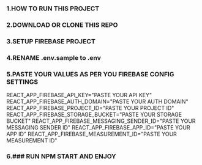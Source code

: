 ### 1.HOW TO RUN THIS PROJECT
### 2.DOWNLOAD OR CLONE THIS REPO
### 3.SETUP FIREBASE PROJECT
### 4.RENAME .env.sample to .env
### 5.PASTE YOUR VALUES AS PER YOU FIREBASE CONFIG SETTINGS

  REACT_APP_FIREBASE_API_KEY="PASTE YOUR API KEY"
  REACT_APP_FIREBASE_AUTH_DOMAIN="PASTE YOUR AUTH DOMAIN"
  REACT_APP_FIREBASE_PROJECT_ID="PASTE YOUR PROJECT ID"
  REACT_APP_FIREBASE_STORAGE_BUCKET="PASTE YOUR STORAGE BUCKET"
  REACT_APP_FIREBASE_MESSAGING_SENDER_ID="PASTE YOUR MESSAGING SENDER ID"
  REACT_APP_FIREBASE_APP_ID="PASTE YOUR APP ID"
  REACT_APP_FIREBASE_MEASUREMENT_ID="PASTE YOUR MEASUREMENT ID"
  
### 6.### RUN NPM START AND ENJOY

